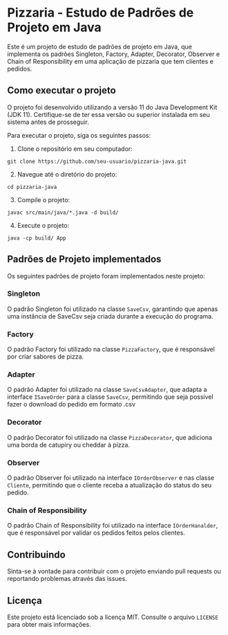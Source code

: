 # Pizzaria - Estudo de Padrões de Projeto em Java

Este é um projeto de estudo de padrões de projeto em Java, que implementa os padrões Singleton, Factory, Adapter, Decorator, Observer e Chain of Responsibility em uma aplicação de pizzaria que tem clientes e pedidos.

## Como executar o projeto

O projeto foi desenvolvido utilizando a versão 11 do Java Development Kit (JDK 11). Certifique-se de ter essa versão ou superior instalada em seu sistema antes de prosseguir.

Para executar o projeto, siga os seguintes passos:

1. Clone o repositório em seu computador: 

```
git clone https://github.com/seu-usuario/pizzaria-java.git
```

2. Navegue até o diretório do projeto:
```
cd pizzaria-java
```

3. Compile o projeto:
```
javac src/main/java/*.java -d build/
```

4. Execute o projeto:
```
java -cp build/ App
```

## Padrões de Projeto implementados

Os seguintes padrões de projeto foram implementados neste projeto:

### Singleton

O padrão Singleton foi utilizado na classe `SaveCsv`, garantindo que apenas uma instância de SaveCsv seja criada durante a execução do programa.

### Factory

O padrão Factory foi utilizado na classe `PizzaFactory`, que é responsável por criar sabores de pizza.

### Adapter

O padrão Adapter foi utilizado na classe `SaveCsvAdapter`, que adapta a interface `ISaveOrder` para a classe `SaveCsv`, permitindo que seja possível fazer o download do pedido em formato .csv

### Decorator

O padrão Decorator foi utilizado na classe `PizzaDecorator`, que adiciona uma borda de catupiry ou cheddar à pizza.

### Observer

O padrão Observer foi utilizado na interface `IOrderObserver` e nas classe `Cliente`, permitindo que o cliente receba a atualização do status do seu pedido.

### Chain of Responsibility

O padrão Chain of Responsibility foi utilizado na interface `IOrderHanalder`, que é responsável por validar os pedidos feitos pelos clientes.


## Contribuindo

Sinta-se à vontade para contribuir com o projeto enviando pull requests ou reportando problemas através das issues. 

## Licença

Este projeto está licenciado sob a licença MIT. Consulte o arquivo `LICENSE` para obter mais informações.
